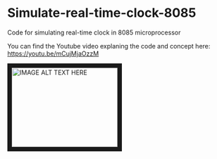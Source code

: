 # Simulate-real-time-clock-8085
Code for simulating real-time clock in 8085 microprocessor

You can find the Youtube video explaning the code and concept here: https://youtu.be/mCujMjaOzzM

<a href="http://www.youtube.com/watch?feature=player_embedded&v=mCujMjaOzzM
" target="_blank"><img src="http://img.youtube.com/vi/mCujMjaOzzM/0.jpg" 
alt="IMAGE ALT TEXT HERE" width="240" height="180" border="10" /></a>
